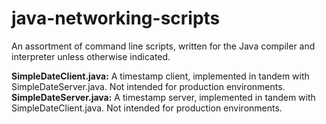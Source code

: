 # java-networking-scripts

An assortment of command line scripts, written for the Java compiler and interpreter unless otherwise indicated.

**SimpleDateClient.java:** A timestamp client, implemented in tandem with SimpleDateServer.java. Not intended for production environments.  
**SimpleDateServer.java:** A timestamp server, implemented in tandem with SimpleDateClient.java. Not intended for production environments.
